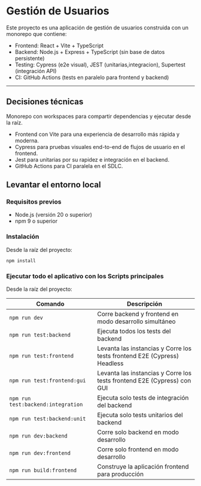 # Gestión de Usuarios

Este proyecto es una aplicación de gestión de usuarios construida con un monorepo que contiene:

* Frontend: React + Vite + TypeScript
* Backend: Node.js + Express + TypeScript (sin base de datos persistente)
* Testing: Cypress (e2e visual), JEST (unitarias,integracion), Supertest (integración API)
* CI: GitHub Actions (tests en paralelo para frontend y backend)

---

## Decisiones técnicas

Monorepo con workspaces para compartir dependencias y ejecutar desde la raíz.

* Frontend con Vite para una experiencia de desarrollo más rápida y moderna.
* Cypress para pruebas visuales end-to-end de flujos de usuario en el frontend.
* Jest para unitarias por su rapidez e integración en el backend.
* GitHub Actions para CI paralela en el SDLC.

## Levantar el entorno local

### Requisitos previos

* Node.js (versión 20 o superior)
* npm 9 o superior

### Instalación

Desde la raíz del proyecto:

```bash
npm install
```

### Ejecutar todo el aplicativo con los Scripts principales

Desde la raíz del proyecto:

| Comando                            | Descripción                                            |
| ---------------------------------- | ------------------------------------------------------ |
| `npm run dev`                      | Corre backend y frontend en modo desarrollo simultáneo |
| `npm run test:backend`             | Ejecuta todos los tests del backend                    |
| `npm run test:frontend`            | Levanta las instancias y Corre los tests frontend E2E (Cypress) Headless        |
| `npm run test:frontend:gui`            | Levanta las instancias y  Corre los tests frontend E2E (Cypress) con GUI        |
| `npm run test:backend:integration` | Ejecuta solo tests de integración del backend          |
| `npm run test:backend:unit`        | Ejecuta solo tests unitarios del backend               |
| `npm run dev:backend`              | Corre solo backend en modo desarrollo                  |
| `npm run dev:frontend`             | Corre solo frontend en modo desarrollo                 |
| `npm run build:frontend`           | Construye la aplicación frontend para producción       |

